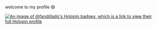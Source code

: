 welcome to my profile :smile:

[![An image of @fandilladp's Holopin badges, which is a link to view their full Holopin profile](https://holopin.me/fandilladp)](https://holopin.io/@fandilladp)
